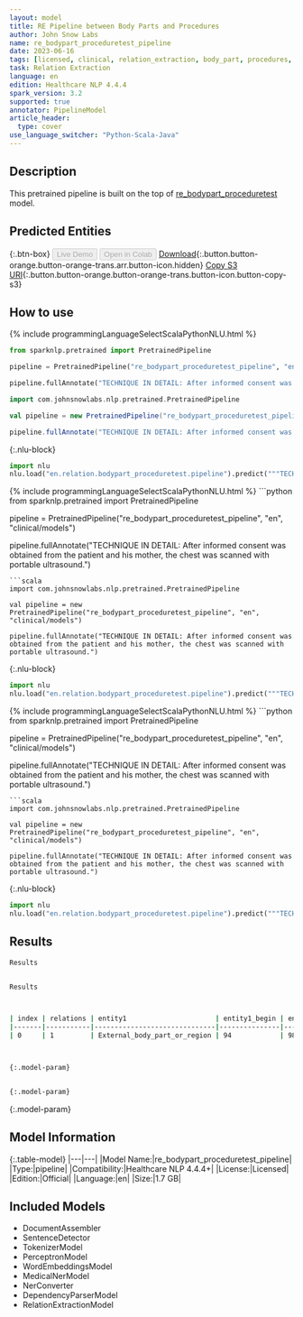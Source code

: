 ```yaml
---
layout: model
title: RE Pipeline between Body Parts and Procedures
author: John Snow Labs
name: re_bodypart_proceduretest_pipeline
date: 2023-06-16
tags: [licensed, clinical, relation_extraction, body_part, procedures, en]
task: Relation Extraction
language: en
edition: Healthcare NLP 4.4.4
spark_version: 3.2
supported: true
annotator: PipelineModel
article_header:
  type: cover
use_language_switcher: "Python-Scala-Java"
---
```


## Description

This pretrained pipeline is built on the top of [re_bodypart_proceduretest](https://nlp.johnsnowlabs.com/2021/01/18/re_bodypart_proceduretest_en.html) model.

## Predicted Entities



{:.btn-box}
<button class="button button-orange" disabled>Live Demo</button>
<button class="button button-orange" disabled>Open in Colab</button>
[Download](https://s3.amazonaws.com/auxdata.johnsnowlabs.com/clinical/models/re_bodypart_proceduretest_pipeline_en_4.4.4_3.2_1686953617062.zip){:.button.button-orange.button-orange-trans.arr.button-icon.hidden}
[Copy S3 URI](s3://auxdata.johnsnowlabs.com/clinical/models/re_bodypart_proceduretest_pipeline_en_4.4.4_3.2_1686953617062.zip){:.button.button-orange.button-orange-trans.button-icon.button-copy-s3}

## How to use

<div class="tabs-box" markdown="1">
{% include programmingLanguageSelectScalaPythonNLU.html %}

```python
from sparknlp.pretrained import PretrainedPipeline

pipeline = PretrainedPipeline("re_bodypart_proceduretest_pipeline", "en", "clinical/models")

pipeline.fullAnnotate("TECHNIQUE IN DETAIL: After informed consent was obtained from the patient and his mother, the chest was scanned with portable ultrasound.")
```
```scala
import com.johnsnowlabs.nlp.pretrained.PretrainedPipeline

val pipeline = new PretrainedPipeline("re_bodypart_proceduretest_pipeline", "en", "clinical/models")

pipeline.fullAnnotate("TECHNIQUE IN DETAIL: After informed consent was obtained from the patient and his mother, the chest was scanned with portable ultrasound.")
```


{:.nlu-block}
```python
import nlu
nlu.load("en.relation.bodypart_proceduretest.pipeline").predict("""TECHNIQUE IN DETAIL: After informed consent was obtained from the patient and his mother, the chest was scanned with portable ultrasound.""")
```

</div>

<div class="tabs-box" markdown="1">
{% include programmingLanguageSelectScalaPythonNLU.html %}
```python
from sparknlp.pretrained import PretrainedPipeline

pipeline = PretrainedPipeline("re_bodypart_proceduretest_pipeline", "en", "clinical/models")

pipeline.fullAnnotate("TECHNIQUE IN DETAIL: After informed consent was obtained from the patient and his mother, the chest was scanned with portable ultrasound.")
```
```scala
import com.johnsnowlabs.nlp.pretrained.PretrainedPipeline

val pipeline = new PretrainedPipeline("re_bodypart_proceduretest_pipeline", "en", "clinical/models")

pipeline.fullAnnotate("TECHNIQUE IN DETAIL: After informed consent was obtained from the patient and his mother, the chest was scanned with portable ultrasound.")
```

{:.nlu-block}
```python
import nlu
nlu.load("en.relation.bodypart_proceduretest.pipeline").predict("""TECHNIQUE IN DETAIL: After informed consent was obtained from the patient and his mother, the chest was scanned with portable ultrasound.""")
```
</div>

<div class="tabs-box" markdown="1">
{% include programmingLanguageSelectScalaPythonNLU.html %}
```python
from sparknlp.pretrained import PretrainedPipeline

pipeline = PretrainedPipeline("re_bodypart_proceduretest_pipeline", "en", "clinical/models")

pipeline.fullAnnotate("TECHNIQUE IN DETAIL: After informed consent was obtained from the patient and his mother, the chest was scanned with portable ultrasound.")
```
```scala
import com.johnsnowlabs.nlp.pretrained.PretrainedPipeline

val pipeline = new PretrainedPipeline("re_bodypart_proceduretest_pipeline", "en", "clinical/models")

pipeline.fullAnnotate("TECHNIQUE IN DETAIL: After informed consent was obtained from the patient and his mother, the chest was scanned with portable ultrasound.")
```

{:.nlu-block}
```python
import nlu
nlu.load("en.relation.bodypart_proceduretest.pipeline").predict("""TECHNIQUE IN DETAIL: After informed consent was obtained from the patient and his mother, the chest was scanned with portable ultrasound.""")
```
</div>

## Results

```bash
Results


Results



| index | relations | entity1                      | entity1_begin | entity1_end | chunk1 | entity2 | entity2_end | entity2_end | chunk2              | confidence |
|-------|-----------|------------------------------|---------------|-------------|--------|---------|-------------|-------------|---------------------|------------|
| 0     | 1         | External_body_part_or_region | 94            | 98          | chest  | Test    | 117         | 135         | portable ultrasound | 1.0        |



{:.model-param}


{:.model-param}
```

{:.model-param}
## Model Information

{:.table-model}
|---|---|
|Model Name:|re_bodypart_proceduretest_pipeline|
|Type:|pipeline|
|Compatibility:|Healthcare NLP 4.4.4+|
|License:|Licensed|
|Edition:|Official|
|Language:|en|
|Size:|1.7 GB|

## Included Models

- DocumentAssembler
- SentenceDetector
- TokenizerModel
- PerceptronModel
- WordEmbeddingsModel
- MedicalNerModel
- NerConverter
- DependencyParserModel
- RelationExtractionModel